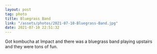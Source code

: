 ```yaml
---
layout: post
tag: photo
title: Bluegrass Band
link: "/assets/photos/2021-07-10-Bluegrass-Band.jpg"
date: 2021-07-10 22:51:32
---
```

Got kombucha at Impact and there was a bluegrass band playing upstairs and they were tons of fun.